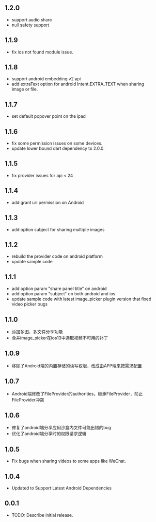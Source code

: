## 1.2.0
* support audio share
* null safety support

## 1.1.9
* fix ios not found module issue.

## 1.1.8
* support android embedding v2 api
* add extraText option for android Intent.EXTRA_TEXT when sharing image or file.

## 1.1.7
* set default popover point on the ipad

## 1.1.6
* fix some permission issues on some devices.
* update lower bound dart dependency to 2.0.0.

## 1.1.5
* fix provider issues for api < 24

## 1.1.4
* add grant uri permission on Android

## 1.1.3
* add option subject for sharing multiple images

## 1.1.2
* rebuild the provider code on android platform
* update sample code

## 1.1.1
* add option param "share panel title" on android
* add option param "subject" on both android and ios
* update sample code with latest image_picker plugin version that fixed video picker bugs

## 1.1.0
* 添加多图，多文件分享功能
* 合并image_picker在ios13中选取视频不可用的补丁

## 1.0.9
* 移除了Android端的内置存储的读写权限，改成由APP端来按需求配置

## 1.0.7
* Android端修改了FileProvider的authorities，继承FileProvider，防止FileProvider冲突

## 1.0.6
* 修复了android端分享应用沙盒内文件可能出错的bug
* 优化了android端分享时的权限请求逻辑

## 1.0.5
* Fix bugs when sharing videos to some apps like WeChat.

## 1.0.4

* Updated to Support Latest Android Dependencies


## 0.0.1

* TODO: Describe initial release.
